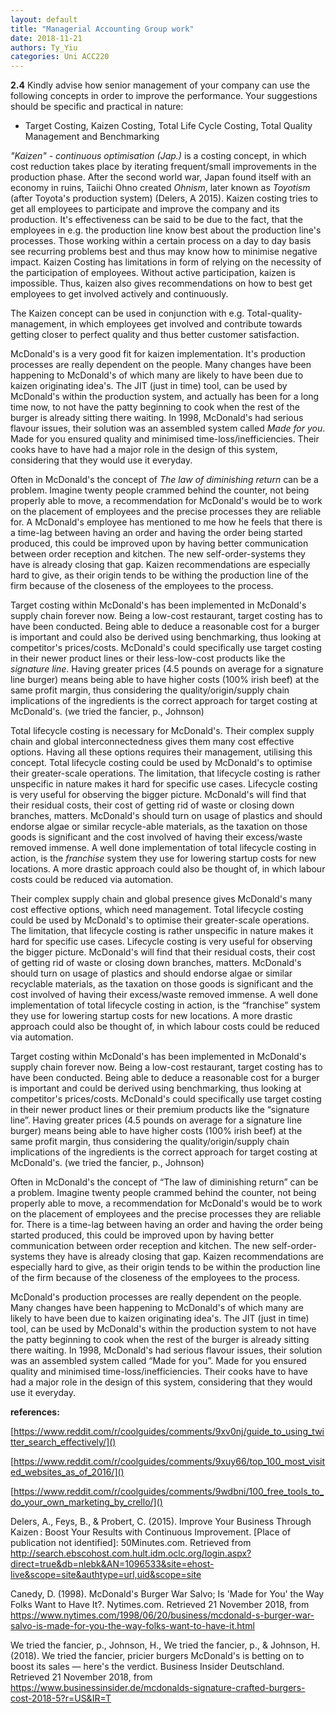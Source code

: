 ```yaml
---
layout: default
title: "Managerial Accounting Group work"
date: 2018-11-21
authors: Ty_Yiu
categories: Uni ACC220
---
```



**2.4** Kindly advise how senior management of your company can use the following concepts in order to improve the performance.
Your suggestions should be specific and practical in nature:

- Target Costing, Kaizen Costing, Total Life Cycle Costing, Total Quality Management and Benchmarking

*"Kaizen" - continuous optimisation (Jap.)* is a costing concept, in which cost
reduction takes place by iterating frequent/small improvements in the production
phase. After the second world war, Japan found itself with an economy in ruins,
Taiichi Ohno created *Ohnism*, later known as *Toyotism* (after Toyota's
production system) (Delers, A 2015). Kaizen costing tries to get all employees to participate and
improve the company and its production. It's effectiveness can be said to be due
to the fact, that the employees in e.g. the production line know best about the
production line's processes. Those working within a certain process on a day to
day basis see recurring problems best and thus may know how to minimise negative
impact. 
Kaizen Costing has limitations in form of relying on the necessity of the
participation of employees. Without active participation, kaizen is impossible.
Thus, kaizen also gives recommendations on how to best get employees to get
involved actively and continuously.


The Kaizen concept can be used in conjunction with e.g.
Total-quality-management, in which employees get involved and contribute towards
getting closer to perfect quality and thus better customer satisfaction.

McDonald's is a very good fit for kaizen implementation. 
It's production processes are really dependent on the people. 
Many changes have been happening to McDonald's of which many are likely to have
been due to kaizen originating idea's.
The JIT (just in time) tool, can be used by McDonald's within the production
system, and actually has been for a long time now, to not have the patty
beginning to cook when the rest of the burger is already sitting there waiting.
In 1998, McDonald's had serious flavour issues, their solution was an assembled
system called *Made for you*.  
Made for you ensured quality and minimised time-loss/inefficiencies. Their cooks have
to have had a major role in the design of this system, considering that they
would use it everyday.

Often in McDonald's the concept of *The law of diminishing return* can be a
problem. Imagine twenty people crammed behind the counter, not being properly
able to move, a recommendation for McDonald's would be to work on the placement
of employees and the precise processes they are reliable for. A McDonald's
employee has mentioned to me how he feels that there is a time-lag between having an order and
having the order being started produced, this could be improved upon by having
better communication between order reception and kitchen. The new
self-order-systems they have is already closing that gap.
Kaizen recommendations are especially hard to give, as their origin tends to be
withing the production line of the firm because of the closeness of the
employees to the process.


Target costing within McDonald's has been implemented in McDonald's supply chain
forever now. Being a low-cost restaurant, target costing has to have been
conducted. Being able to deduce a reasonable cost for a burger is important and
could also be derived using benchmarking, thus looking at competitor's
prices/costs.
McDonald's could specifically use target costing in their newer product lines or
their less-low-cost products like the *signature line*. Having greater prices
(4.5 pounds on average for a signature line burger) means being able to have
higher costs (100% irish beef) at the same profit margin, thus
considering the quality/origin/supply chain implications of the ingredients is
the correct approach for target costing at McDonald's.
(we tried the fancier, p., Johnson)

Total lifecycle costing is necessary for McDonald's. Their complex supply chain
and global interconnectedness gives them many cost effective options. Having all
these options requires their management, utilising this concept. Total lifecycle
costing could be used by McDonald's to optimise their greater-scale operations.
The limitation, that lifecycle costing is rather unspecific in nature makes it
hard for specific use cases. Lifecycle costing is very useful for observing the
bigger picture. McDonald's will find that their residual costs, their cost of
getting rid of waste or closing down branches, matters. McDonald's should turn
on usage of plastics and should endorse algae or similar recycle-able materials,
as the taxation on those goods is significant and the cost involved of having
their excess/waste removed immense. A well done implementation of total
lifecycle costing in action, is the *franchise* system they use for lowering
startup costs for new locations. A more drastic approach could also be thought
of, in which labour costs could be reduced via automation.





Their complex supply chain and global presence gives McDonald's many cost effective options, which need management. Total lifecycle costing could be used by McDonald's to optimise their greater-scale operations. The limitation, that lifecycle costing is rather unspecific in nature makes it hard for specific use cases. Lifecycle costing is very useful for observing the bigger picture. McDonald's will find that their residual costs, their cost of getting rid of waste or closing down branches, matters. McDonald's should turn on usage of plastics and should endorse algae or similar recyclable materials, as the taxation on those goods is significant and the cost involved of having their excess/waste removed immense. A well done implementation of total lifecycle costing in action, is the “franchise” system they use for lowering startup costs for new locations. A more drastic approach could also be thought of, in which labour costs could be reduced via automation.

Target costing within McDonald's has been implemented in McDonald's supply chain forever now. Being a low-cost restaurant, target costing has to have been conducted. Being able to deduce a reasonable cost for a burger is important and could be derived using benchmarking, thus looking at competitor's prices/costs.  McDonald's could specifically use target costing in their newer product lines or their premium products like the “signature line”.  Having greater prices (4.5 pounds on average for a signature line burger) means being able to have higher costs (100% irish beef) at the same profit margin, thus considering the quality/origin/supply chain implications of the ingredients is the correct approach for target costing at McDonald's. (we tried the fancier, p., Johnson)


Often in McDonald's the concept of “The law of diminishing return” can be a problem. Imagine twenty people crammed behind the counter, not being properly able to move, a recommendation for McDonald's would be to work on the placement of employees and the precise processes they are reliable for. There is a time-lag between having an order and having the order being started produced, this could be improved upon by having better communication between order reception and kitchen. The new self-order-systems they have is already closing that gap.  Kaizen recommendations are especially hard to give, as their origin tends to be within the production line of the firm because of the closeness of the employees to the process.


McDonald's production processes are really dependent on the people.  Many changes have been happening to McDonald's of which many are likely to have been due to kaizen originating idea's.  The JIT (just in time) tool, can be used by McDonald's within the production system to not have the patty beginning to cook when the rest of the burger is already sitting there waiting.  In 1998, McDonald's had serious flavour issues, their solution was an assembled system called “Made for you”.  Made for you ensured quality and minimised time-loss/inefficiencies. Their cooks have to have had a major role in the design of this system, considering that they would use it everyday.

**references:**

[https://www.reddit.com/r/coolguides/comments/9xv0nj/guide_to_using_twitter_search_effectively/]()

[https://www.reddit.com/r/coolguides/comments/9xuy66/top_100_most_visited_websites_as_of_2016/]()

[https://www.reddit.com/r/coolguides/comments/9wdbni/100_free_tools_to_do_your_own_marketing_by_crello/]()


Delers, A., Feys, B., & Probert, C. (2015). Improve Your Business Through Kaizen : Boost Your Results with Continuous Improvement. [Place of publication not identified]: 50Minutes.com. Retrieved from http://search.ebscohost.com.hult.idm.oclc.org/login.aspx?direct=true&db=nlebk&AN=1096533&site=ehost-live&scope=site&authtype=url,uid&scope=site

Canedy, D. (1998). McDonald's Burger War Salvo; Is 'Made for You' the Way Folks Want to Have It?. Nytimes.com. Retrieved 21 November 2018, from https://www.nytimes.com/1998/06/20/business/mcdonald-s-burger-war-salvo-is-made-for-you-the-way-folks-want-to-have-it.html

We tried the fancier, p., Johnson, H., We tried the fancier, p., & Johnson, H. (2018). We tried the fancier, pricier burgers McDonald's is betting on to boost its sales — here's the verdict. Business Insider Deutschland. Retrieved 21 November 2018, from https://www.businessinsider.de/mcdonalds-signature-crafted-burgers-cost-2018-5?r=US&IR=T
